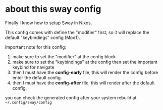 # about this sway config

Finally I know how to setup Sway in Nixos.

This config comes with define the "modifier" first, so it will replace the default "keybindings" config (Mod1).

Important note for this config:
1. make sure to set the "modifier" at the config block.
2. make sure to set the "keybindings" at the config then set the important keybind for navigate
3. then I must have the **config-early** file, this will render the config before enter the default config.
4. then I must have the **config-after** file, this will render after the default config.

you can check the generated config after your system rebuild at `~/.config/sway/config`
